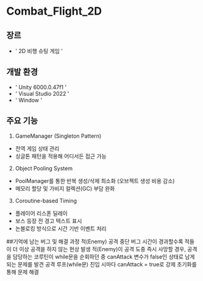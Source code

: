 # Combat_Flight_2D

## 장르
- ' 2D 비행 슈팅 게임 '

## 개발 환경
- ' Unity 6000.0.47f1 '
- ' Visual Studio 2022 '
- ' Window '

## 주요 기능
1. GameManager (Singleton Pattern)
  - 전역 게임 상태 관리
  - 싱글톤 패턴을 적용해 어디서든 접근 가능

2. Object Pooling System
  - PoolManager를 통한 반복 생성/삭제 최소화 (오브젝트 생성 비용 감소)
  - 메모리 할당 및 가비지 컬렉션(GC) 부담 완화

3. Coroutine-based Timing
  - 플레이어 리스폰 딜레이
  - 보스 등장 전 경고 텍스트 표시
  - 논블로킹 방식으로 시간 기반 이벤트 처리

##기억에 남는 버그 및 해결 과정
적(Enemy) 공격 중단 버그
시간이 경과할수록 적들이 더 이상 공격을 하지 않는 현상 발생
적(Enemy)이 공격 도중 즉시 사망할 경우, 공격을 담당하는 코루틴이 while문을 순회하던 중 canAttack 변수가 false인 상태로 남게 되는 문제를 발견
공격 루프(while문) 진입 시마다 canAttack = true로 강제 초기화를 통해 문제 해결
